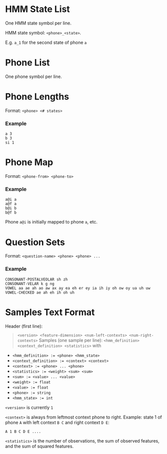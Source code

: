 # HMM State List #
One HMM state symbol per line.

HMM state symbol: `<phone>_<state>`.

E.g. `a_1` for the second state of phone `a`

# Phone List #
One phone symbol per line.

# Phone Lengths #
Format: `<phone> <# states>`

### Example ###
```
a 3
b 3
si 1
```

# Phone Map #
Format: `<phone-from> <phone-to>`

### Example ###
```
a@i a
a@f a
b@i b
b@f b
```

Phone `a@i` is initially mapped to phone `a`, etc.

# Question Sets #
Format: `<question-name> <phone> <phone> ...`

### Example ###
```
CONSONANT-POSTALVEOLAR sh zh
CONSONANT-VELAR k g ng
VOWEL aa ae ah ao aw ax ay ea eh er ey ia ih iy oh ow oy ua uh uw
VOWEL-CHECKED ae ah eh ih oh uh
```

# Samples Text Format #
Header (first line):
> `<version> <feature-dimension> <num-left-contexts> <num-right-contexts>`
Samples (one sample per line):
> `<hmm_definition> <context_definition> <statistics>`
with
  * `<hmm_definition> := <phone> <hmm_state>`
  * `<context_definition> := <context> <context>`
  * `<context> := <phone> ... <phone>`
  * `<statistics> := <weight> <sum> <sum>`
  * `<sum> := <value> ... <value>`
  * `<weight> := float`
  * `<value> := float`
  * `<phone> := string`
  * `<hmm_state> := int`

`<version>` is currently `1`

`<context>` is always from leftmost context phone to right.
Example: state 1 of phone `A` with left context `B C` and right context `D E`:
```
A 1 B C D E ....
```

`<statistics>` is the number of observations, the sum of observed features, and the sum of squared features.